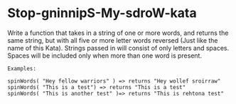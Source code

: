 # Stop-gninnipS-My-sdroW-kata

Write a function that takes in a string of one or more words, and returns the same string, but with all five or more letter words reversed (Just like the name of this Kata). Strings passed in will consist of only letters and spaces. Spaces will be included only when more than one word is present.


    Examples:
    
    spinWords( "Hey fellow warriors" ) => returns "Hey wollef sroirraw" 
    spinWords( "This is a test") => returns "This is a test" 
    spinWords( "This is another test" )=> returns "This is rehtona test"